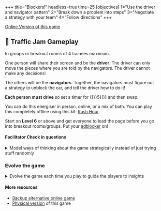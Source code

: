 +++
title="Blockers!"
headless=true
time=25
[objectives]
    1="Use the driver and navigator pattern"
    2="Break down a problem into steps"
    3="Negotiate a strategy with your team"
    4="Follow directions"
+++

[Online Version of this game](https://www.dr-mikes-math-games-for-kids.com/online-traffic-jam-game.html)

## 🚗 Traffic Jam Gameplay

In groups or breakout rooms of 4 trainees maximum.

One person will share their screen and be the **driver**. The driver can only move the pieces where you are told by the navigators. The driver cannot make any decisions!

The others will be the **navigators**. Together, the navigators must figure out a strategy to unblock the car, and tell the driver how to do it!

**Each person must drive** so set a timer for {{<timer>}}5{{</timer>}} and then swap.

You can do this energiser in person, online, or a mix of both. You can play this completely offline using this kit: [Rush Hour](https://www.thinkfun.com/products/rush-hour/).

Start on **Level 6** or above and get everyone to load the page before you go into breakout rooms/groups. Put your [adblocker](https://chromewebstore.google.com/detail/ublock-origin-lite/ddkjiahejlhfcafbddmgiahcphecmpfh) on!

#### Facilitator Check in questions

<details><summary>Model ways of thinking about the game strategically instead of just trying stuff randomly</summary>

- Which car is the blocker? Everyone guess!
- What shall we do first?
- What do you notice about the cars? Are they different sizes?
- What do you notice about the board? What does this mean for our choices?
- Is it frustrating being the driver?
- Are we there yet? Shall we play another round?
- What one thing shall we say we noticed about this game, back in the main room?

</details>

### Evolve the game

<details><summary>Evolve the game each time you play to guide the players to insights</summary>

- Round 2: You must discuss for 1 minute before you make any moves
- Round 3: A single navigator can make no more than three moves in one go
- Round 4: Try to solve the puzzle in as few moves as you can

</details>

#### More resources

- [Backup alternative online game](https://www.crazygames.com/game/rush-hour-online)
- [Physical version](https://www.thinkfun.com/products/rush-hour/) of this game

